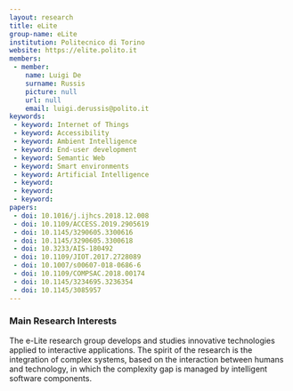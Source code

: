 ```yaml
---
layout: research
title: eLite
group-name: eLite
institution: Politecnico di Torino
website: https://elite.polito.it
members: 
 - member: 
    name: Luigi De
    surname: Russis
    picture: null
    url: null
    email: luigi.derussis@polito.it
keywords: 
 - keyword: Internet of Things
 - keyword: Accessibility
 - keyword: Ambient Intelligence
 - keyword: End-user development
 - keyword: Semantic Web
 - keyword: Smart environments
 - keyword: Artificial Intelligence
 - keyword: 
 - keyword: 
 - keyword: 
papers: 
 - doi: 10.1016/j.ijhcs.2018.12.008
 - doi: 10.1109/ACCESS.2019.2905619
 - doi: 10.1145/3290605.3300616
 - doi: 10.1145/3290605.3300618
 - doi: 10.3233/AIS-180492
 - doi: 10.1109/JIOT.2017.2728089
 - doi: 10.1007/s00607-018-0686-6
 - doi: 10.1109/COMPSAC.2018.00174
 - doi: 10.1145/3234695.3236354
 - doi: 10.1145/3085957
---
```



### Main Research Interests
The e-Lite research group develops and studies innovative technologies applied to interactive applications. The spirit of the research is the integration of complex systems, based on the interaction between humans and technology, in which the complexity gap is managed by intelligent software components.